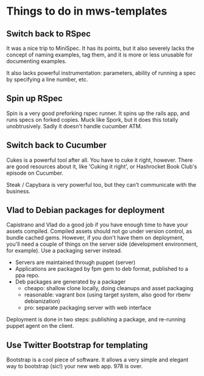 # Things to do in mws-templates

## Switch back to RSpec

It was a nice trip to MiniSpec. It has its points, but it also severely
lacks the concept of naming examples, tag them, and it is more or less
unusable for documenting examples.

It also lacks powerful instrumentation: parameters, ability of running a
spec by specifying a line number, etc.

## Spin up RSpec

Spin is a very good preforking rspec runner. It spins up the rails app,
and runs specs on forked copies. Muck like Spork, but it does this
totally unobtrusively. Sadly it doesn't handle cucumber ATM.

## Switch back to Cucumber

Cukes is a powerful tool after all. You have to cuke it right, however.
There are good resources about it, like 'Cuking it right', or Hashrocket
Book Club's episode on Cucumber.

Steak / Capybara is very powerful too, but they can't communicate with
the business.

## Vlad to Debian packages for deployment

Capistrano and Vlad do a good job if you have enough time to have your
assets compiled. Compiled assets should not go under version control, as
bundle cached gems. However, if you don't have them on deployment,
you'll need a couple of things on the server side (development
environment, for example). Use a packaging server instead.

* Servers are maintained through puppet (server)
* Applications are packaged by fpm gem to deb format, published to a ppa repo.
* Deb packages are generated by a packager
  * cheapo: shallow clone locally, doing cleanups and asset packaging
  * reasonable: vagrant box (using target system, also good for rbenv
    debianization)
  * pro: separate packaging server with web interface

Deployment is done in two steps: publishing a package, and re-running
puppet agent on the client.

## Use Twitter Bootstrap for templating

Bootstrap is a cool piece of software. It allows a very simple and
elegant way to bootstrap (sic!) your new web app. 978 is over.
